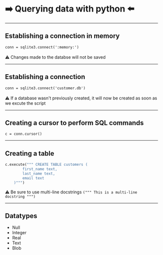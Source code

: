 # :arrow_right: Querying data with python :arrow_left:

---

## Establishing a connection in memory
`conn = sqlite3.connect(':memory:')` <br><br>
:warning: Changes made to the databse will not be saved

---

## Establishing a connection
`conn = sqlite3.connect('customer.db')` <br><br>
:warning: If a database wasn't previously created, it will now be created as soon as we excute the script

---

## Creating a cursor to perform SQL commands
`c = conn.cursor()`

---

## Creating a table
```python
c.execute(""" CREATE TABLE customers (
		first_name text,
		last_name text,
		email text
	)""")
```

:warning: Be sure to use multi-line docstrings `(""" This is a multi-line docstring """)`

---

## Datatypes
* Null
* Integer
* Real
* Text
* Blob


